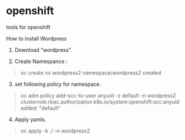 # openshift
tools for openshift

How to install Wordpress

1) Download "wordpress".

2) Create Namespance :
> oc create ns wordpress2
> namespace/wordpress2 created

3) set following policy for namespace.
> oc adm policy add-scc-to-user anyuid -z default -n wordpress2
> clusterrole.rbac.authorization.k8s.io/system:openshift:scc:anyuid added: "default"

4) Apply yamls.
> oc apply -k ./ -n wordpress2

